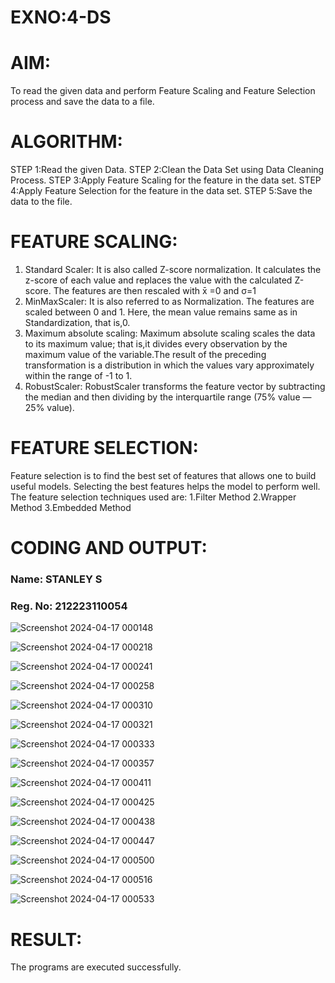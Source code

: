 # EXNO:4-DS
# AIM:
To read the given data and perform Feature Scaling and Feature Selection process and save the
data to a file.

# ALGORITHM:
STEP 1:Read the given Data.
STEP 2:Clean the Data Set using Data Cleaning Process.
STEP 3:Apply Feature Scaling for the feature in the data set.
STEP 4:Apply Feature Selection for the feature in the data set.
STEP 5:Save the data to the file.

# FEATURE SCALING:
1. Standard Scaler: It is also called Z-score normalization. It calculates the z-score of each value and replaces the value with the calculated Z-score. The features are then rescaled with x̄ =0 and σ=1
2. MinMaxScaler: It is also referred to as Normalization. The features are scaled between 0 and 1. Here, the mean value remains same as in Standardization, that is,0.
3. Maximum absolute scaling: Maximum absolute scaling scales the data to its maximum value; that is,it divides every observation by the maximum value of the variable.The result of the preceding transformation is a distribution in which the values vary approximately within the range of -1 to 1.
4. RobustScaler: RobustScaler transforms the feature vector by subtracting the median and then dividing by the interquartile range (75% value — 25% value).

# FEATURE SELECTION:
Feature selection is to find the best set of features that allows one to build useful models. Selecting the best features helps the model to perform well.
The feature selection techniques used are:
1.Filter Method
2.Wrapper Method
3.Embedded Method

# CODING AND OUTPUT:

### Name: STANLEY S
### Reg. No: 212223110054

![Screenshot 2024-04-17 000148](https://github.com/Hari-Prasath-P-08/EXNO-4-DS/assets/139455593/ddf342d4-24d8-42e8-a809-0ce56c731386)

![Screenshot 2024-04-17 000218](https://github.com/Hari-Prasath-P-08/EXNO-4-DS/assets/139455593/b5872594-add8-4f7c-b66f-6fde9c39feaa)

![Screenshot 2024-04-17 000241](https://github.com/Hari-Prasath-P-08/EXNO-4-DS/assets/139455593/9dc6c6b6-c4f7-483e-bf20-73f5379d5855)

![Screenshot 2024-04-17 000258](https://github.com/Hari-Prasath-P-08/EXNO-4-DS/assets/139455593/48ddce82-67cf-474e-b453-7d585d553269)

![Screenshot 2024-04-17 000310](https://github.com/Hari-Prasath-P-08/EXNO-4-DS/assets/139455593/62a9536a-0356-4d82-9476-9e65a0862beb)

![Screenshot 2024-04-17 000321](https://github.com/Hari-Prasath-P-08/EXNO-4-DS/assets/139455593/f4e1a91f-b017-4595-8db3-c601a8e77482)

![Screenshot 2024-04-17 000333](https://github.com/Hari-Prasath-P-08/EXNO-4-DS/assets/139455593/110a83c0-8045-4d86-8717-389a37ce9579)

![Screenshot 2024-04-17 000357](https://github.com/Hari-Prasath-P-08/EXNO-4-DS/assets/139455593/0c04bf5c-a495-442c-8691-15321983aec0)

![Screenshot 2024-04-17 000411](https://github.com/Hari-Prasath-P-08/EXNO-4-DS/assets/139455593/e728b9be-ddc4-456b-8bcf-e3f241581928)

![Screenshot 2024-04-17 000425](https://github.com/Hari-Prasath-P-08/EXNO-4-DS/assets/139455593/cd3d9377-03f3-499e-b7d8-784a3fcb0e90)

![Screenshot 2024-04-17 000438](https://github.com/Hari-Prasath-P-08/EXNO-4-DS/assets/139455593/de26b35d-6d1e-4e3f-bb01-e00c2a03555a)

![Screenshot 2024-04-17 000447](https://github.com/Hari-Prasath-P-08/EXNO-4-DS/assets/139455593/b81d62fb-3760-4897-8385-87fcb858a08f)

![Screenshot 2024-04-17 000500](https://github.com/Hari-Prasath-P-08/EXNO-4-DS/assets/139455593/aeed118b-1ef5-40d7-9a6e-81d4bc58846f)

![Screenshot 2024-04-17 000516](https://github.com/Hari-Prasath-P-08/EXNO-4-DS/assets/139455593/d2865c1b-1738-40ed-864f-cd06e2c18a3c)

![Screenshot 2024-04-17 000533](https://github.com/Hari-Prasath-P-08/EXNO-4-DS/assets/139455593/9bc73c70-bdff-4d44-88c4-84843c666fed)

# RESULT:
The programs are executed successfully.
